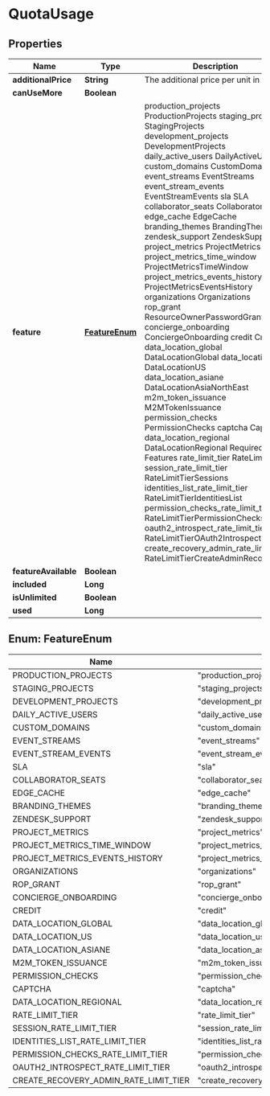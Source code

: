 

# QuotaUsage


## Properties

| Name | Type | Description | Notes |
|------------ | ------------- | ------------- | -------------|
|**additionalPrice** | **String** | The additional price per unit in cents. |  |
|**canUseMore** | **Boolean** |  |  |
|**feature** | [**FeatureEnum**](#FeatureEnum) |  production_projects ProductionProjects staging_projects StagingProjects development_projects DevelopmentProjects daily_active_users DailyActiveUsers custom_domains CustomDomains event_streams EventStreams event_stream_events EventStreamEvents sla SLA collaborator_seats CollaboratorSeats edge_cache EdgeCache branding_themes BrandingThemes zendesk_support ZendeskSupport project_metrics ProjectMetrics project_metrics_time_window ProjectMetricsTimeWindow project_metrics_events_history ProjectMetricsEventsHistory organizations Organizations rop_grant ResourceOwnerPasswordGrant concierge_onboarding ConciergeOnboarding credit Credit data_location_global DataLocationGlobal data_location_us DataLocationUS data_location_asiane DataLocationAsiaNorthEast m2m_token_issuance M2MTokenIssuance permission_checks PermissionChecks captcha Captcha data_location_regional DataLocationRegional  Required Features rate_limit_tier RateLimitTier session_rate_limit_tier RateLimitTierSessions identities_list_rate_limit_tier RateLimitTierIdentitiesList permission_checks_rate_limit_tier RateLimitTierPermissionChecks oauth2_introspect_rate_limit_tier RateLimitTierOAuth2Introspect create_recovery_admin_rate_limit_tier RateLimitTierCreateAdminRecovery |  |
|**featureAvailable** | **Boolean** |  |  |
|**included** | **Long** |  |  |
|**isUnlimited** | **Boolean** |  |  |
|**used** | **Long** |  |  |



## Enum: FeatureEnum

| Name | Value |
|---- | -----|
| PRODUCTION_PROJECTS | &quot;production_projects&quot; |
| STAGING_PROJECTS | &quot;staging_projects&quot; |
| DEVELOPMENT_PROJECTS | &quot;development_projects&quot; |
| DAILY_ACTIVE_USERS | &quot;daily_active_users&quot; |
| CUSTOM_DOMAINS | &quot;custom_domains&quot; |
| EVENT_STREAMS | &quot;event_streams&quot; |
| EVENT_STREAM_EVENTS | &quot;event_stream_events&quot; |
| SLA | &quot;sla&quot; |
| COLLABORATOR_SEATS | &quot;collaborator_seats&quot; |
| EDGE_CACHE | &quot;edge_cache&quot; |
| BRANDING_THEMES | &quot;branding_themes&quot; |
| ZENDESK_SUPPORT | &quot;zendesk_support&quot; |
| PROJECT_METRICS | &quot;project_metrics&quot; |
| PROJECT_METRICS_TIME_WINDOW | &quot;project_metrics_time_window&quot; |
| PROJECT_METRICS_EVENTS_HISTORY | &quot;project_metrics_events_history&quot; |
| ORGANIZATIONS | &quot;organizations&quot; |
| ROP_GRANT | &quot;rop_grant&quot; |
| CONCIERGE_ONBOARDING | &quot;concierge_onboarding&quot; |
| CREDIT | &quot;credit&quot; |
| DATA_LOCATION_GLOBAL | &quot;data_location_global&quot; |
| DATA_LOCATION_US | &quot;data_location_us&quot; |
| DATA_LOCATION_ASIANE | &quot;data_location_asiane&quot; |
| M2M_TOKEN_ISSUANCE | &quot;m2m_token_issuance&quot; |
| PERMISSION_CHECKS | &quot;permission_checks&quot; |
| CAPTCHA | &quot;captcha&quot; |
| DATA_LOCATION_REGIONAL | &quot;data_location_regional&quot; |
| RATE_LIMIT_TIER | &quot;rate_limit_tier&quot; |
| SESSION_RATE_LIMIT_TIER | &quot;session_rate_limit_tier&quot; |
| IDENTITIES_LIST_RATE_LIMIT_TIER | &quot;identities_list_rate_limit_tier&quot; |
| PERMISSION_CHECKS_RATE_LIMIT_TIER | &quot;permission_checks_rate_limit_tier&quot; |
| OAUTH2_INTROSPECT_RATE_LIMIT_TIER | &quot;oauth2_introspect_rate_limit_tier&quot; |
| CREATE_RECOVERY_ADMIN_RATE_LIMIT_TIER | &quot;create_recovery_admin_rate_limit_tier&quot; |



